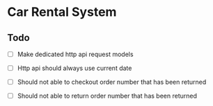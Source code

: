 # Car Rental System

## Todo

- [ ] Make dedicated http api request models
- [ ] Http api should always use current date
- [ ] Should not able to checkout order number that has been returned
- [ ] Should not able to return order number that has been returned

